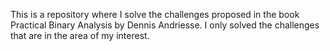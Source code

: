 
This is a repository where I solve the challenges proposed in the book Practical Binary Analysis by Dennis Andriesse.
I only solved the challenges that are in the area of my interest.
